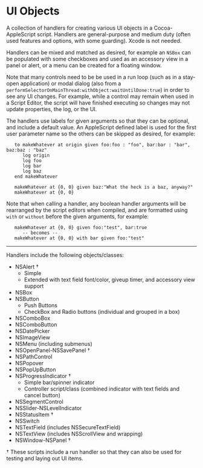 # UI Objects

A collection of handlers for creating various UI objects in a Cocoa-AppleScript script.  Handlers are general-purpose and medium duty (often used features and options, with some guarding). Xcode is not needed.

Handlers can be mixed and matched as desired, for example an `NSBox` can be populated with some checkboxes and used as an accessory view in a panel or alert, or a menu can be created for a floating window.

Note that many controls need to be be used in a run loop (such as in a stay-open application) or modal dialog (also from a `performSelectorOnMainThread:withObject:waitUntilDone:true`) in order to see any UI changes.  For example, while a control may remain when used in a Script Editor, the script will have finished executing so changes may not update properties, the log, or the UI. 

The handlers use labels for given arguments so that they can be optional, and include a default value.  An AppleScript defined label is used for the first user parameter name so the others can be skipped as desired, for example:

```
   to makeWhatever at origin given foo:foo : "foo", bar:bar : "bar", baz:baz : "baz"
      log origin
      log foo
      log bar
      log baz
   end makeWhatever

   makeWhatever at {0, 0} given baz:"What the heck is a baz, anyway?"
   makeWhatever at {0, 0}
```

Note that when calling a handler, any boolean handler arguments will be rearranged by the script editors when compiled, and are formatted using `with` or `without` before the given arguments, for example:

```
   makeWhatever at {0, 0} given foo:"test", bar:true
      -- becomes --
   makeWhatever at {0, 0} with bar given foo:"test"  
```

----
Handlers include the following objects/classes:

* NSAlert †
  * Simple
  * Extended with text field font/color, giveup timer, and accessory view support
* NSBox
* NSButton
    * Push Buttons
    * CheckBox and Radio buttons (individual and grouped in a box)
* NSComboBox
* NSComboButton
* NSDatePicker
* NSImageView
* NSMenu (including submenus)
* NSOpenPanel-NSSavePanel †
* NSPathControl
* NSPopover
* NSPopUpButton
* NSProgressIndicator †
    * Simple bar/spinner indicator
    * Controller script/class (combined indicator with text fields and cancel button)
* NSSegmentControl
* NSSlider-NSLevelIndicator
* NSStatusItem †
* NSSwitch
* NSTextField (includes NSSecureTextField)
* NSTextView (includes NSScrollView and wrapping)
* NSWindow-NSPanel †


† These scripts include a run handler so that they can also be used for testing and laying out UI items.

